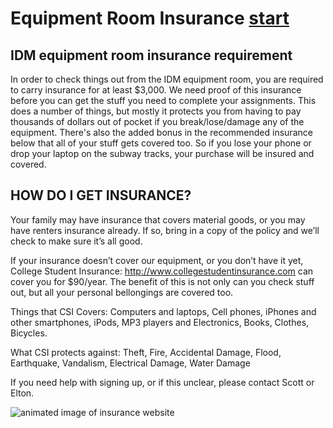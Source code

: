 # Equipment Room Insurance [start](#start)

## IDM equipment room insurance requirement

In order to check things out from the IDM equipment room, you are required to carry insurance for at least $3,000. We need proof of this insurance before you can get the stuff you need to complete your assignments. This does a number of things, but mostly it protects you from having to pay thousands of dollars out of pocket if you break/lose/damage any of the equipment. There's also the added bonus in the recommended insurance below that all of your stuff gets covered too. So if you lose your phone or drop your laptop on the subway tracks, your purchase will be insured and covered.

## HOW DO I GET INSURANCE?
Your family may have insurance that covers material goods, or you may have renters insurance already. If so, bring in a copy of the policy and we’ll check to make sure it’s all good. 

If your insurance doesn’t cover our equipment, or you don’t have it yet, College Student Insurance: http://www.collegestudentinsurance.com can cover you for $90/year. The benefit of this is not only can you check stuff out, but all your personal bellongings are covered too.

Things that CSI Covers:  Computers and laptops, Cell phones, iPhones and other smartphones, iPods, MP3 players and Electronics, Books, Clothes, Bicycles. 

What CSI protects against: Theft, Fire, Accidental Damage, Flood, Earthquake, Vandalism, Electrical Damage, Water Damage

If you need help with signing up, or if this unclear, please contact Scott or Elton.

![animated image of insurance website](https://github.com/IDMNYU/ER_Insurance/blob/master/insurance.gif?raw=true "College Student Insurance website demo")
